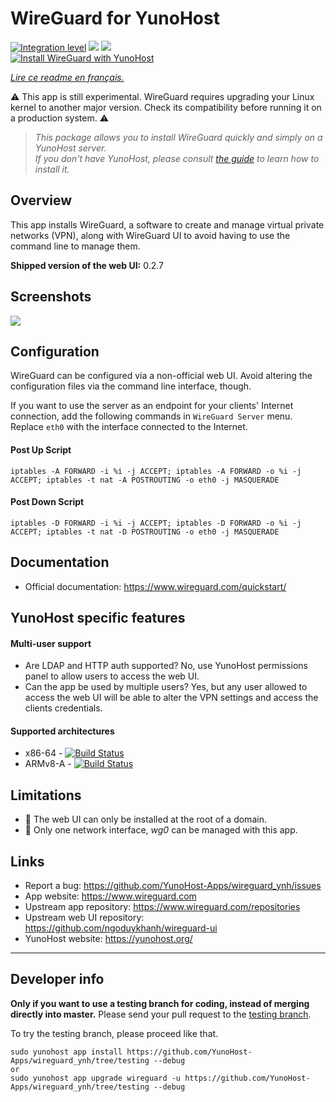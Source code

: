 # WireGuard for YunoHost

[![Integration level](https://dash.yunohost.org/integration/wireguard.svg)](https://dash.yunohost.org/appci/app/wireguard) ![](https://ci-apps.yunohost.org/ci/badges/wireguard.status.svg) ![](https://ci-apps.yunohost.org/ci/badges/wireguard.maintain.svg)  
[![Install WireGuard with YunoHost](https://install-app.yunohost.org/install-with-yunohost.png)](https://install-app.yunohost.org/?app=wireguard)

*[Lire ce readme en français.](./README_fr.md)*

:warning: This app is still experimental. WireGuard requires upgrading your Linux kernel to another major version. Check its compatibility before running it on a production system. :warning:

> *This package allows you to install WireGuard quickly and simply on a YunoHost server.  
If you don't have YunoHost, please consult [the guide](https://yunohost.org/#/install) to learn how to install it.*

## Overview
This app installs WireGuard, a software to create and manage virtual private networks (VPN), along with WireGuard UI to avoid having to use the command line to manage them.

**Shipped version of the web UI:** 0.2.7

## Screenshots

![](https://user-images.githubusercontent.com/6447444/80270680-76adf980-86e4-11ea-8ca1-9237f0dfa249.png)

## Configuration

WireGuard can be configured via a non-official web UI. Avoid altering the configuration files via the command line interface, though.

If you want to use the server as an endpoint for your clients' Internet connection, add the following commands in `WireGuard Server` menu.
Replace `eth0` with the interface connected to the Internet.

#### Post Up Script
```
iptables -A FORWARD -i %i -j ACCEPT; iptables -A FORWARD -o %i -j ACCEPT; iptables -t nat -A POSTROUTING -o eth0 -j MASQUERADE
```

#### Post Down Script
```
iptables -D FORWARD -i %i -j ACCEPT; iptables -D FORWARD -o %i -j ACCEPT; iptables -t nat -D POSTROUTING -o eth0 -j MASQUERADE
```

## Documentation

 * Official documentation: https://www.wireguard.com/quickstart/
<!-- * YunoHost documentation: -->

## YunoHost specific features

#### Multi-user support

* Are LDAP and HTTP auth supported? No, use YunoHost permissions panel to allow users to access the web UI.
* Can the app be used by multiple users? Yes, but any user allowed to access the web UI will be able to alter the VPN settings and access the clients credentials.

#### Supported architectures

* x86-64 - [![Build Status](https://ci-apps.yunohost.org/ci/logs/wireguard%20%28Apps%29.svg)](https://ci-apps.yunohost.org/ci/apps/wireguard/)
* ARMv8-A - [![Build Status](https://ci-apps-arm.yunohost.org/ci/logs/wireguard%20%28Apps%29.svg)](https://ci-apps-arm.yunohost.org/ci/apps/wireguard/)

## Limitations

* :construction: The web UI can only be installed at the root of a domain.
* :construction: Only one network interface, *wg0* can be managed with this app.

## Links

 * Report a bug: https://github.com/YunoHost-Apps/wireguard_ynh/issues
 * App website: https://www.wireguard.com
 * Upstream app repository: https://www.wireguard.com/repositories
 * Upstream web UI repository: https://github.com/ngoduykhanh/wireguard-ui
 * YunoHost website: https://yunohost.org/

---

Developer info
----------------

**Only if you want to use a testing branch for coding, instead of merging directly into master.**
Please send your pull request to the [testing branch](https://github.com/YunoHost-Apps/wireguard_ynh/tree/testing).

To try the testing branch, please proceed like that.
```
sudo yunohost app install https://github.com/YunoHost-Apps/wireguard_ynh/tree/testing --debug
or
sudo yunohost app upgrade wireguard -u https://github.com/YunoHost-Apps/wireguard_ynh/tree/testing --debug
```
